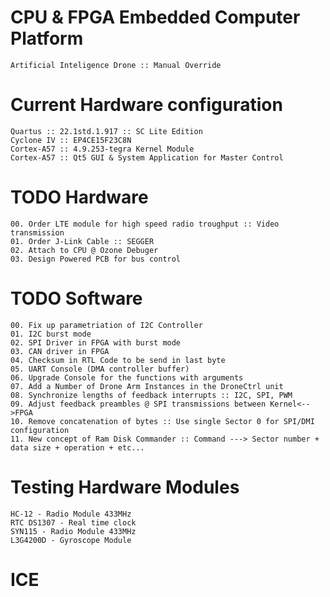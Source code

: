 # CPU & FPGA Embedded Computer Platform

	Artificial Inteligence Drone :: Manual Override

# Current Hardware configuration

	Quartus :: 22.1std.1.917 :: SC Lite Edition
	Cyclone IV :: EP4CE15F23C8N
	Cortex-A57 :: 4.9.253-tegra Kernel Module
	Cortex-A57 :: Qt5 GUI & System Application for Master Control

# TODO Hardware

	00. Order LTE module for high speed radio troughput :: Video transmission
	01. Order J-Link Cable :: SEGGER
	02. Attach to CPU @ Ozone Debuger
	03. Design Powered PCB for bus control

# TODO Software

	00. Fix up parametriation of I2C Controller
	01. I2C burst mode
	02. SPI Driver in FPGA with burst mode
	03. CAN driver in FPGA
	04. Checksum in RTL Code to be send in last byte
	05. UART Console (DMA controller buffer)
	06. Upgrade Console for the functions with arguments
	07. Add a Number of Drone Arm Instances in the DroneCtrl unit
	08. Synchronize lengths of feedback interrupts :: I2C, SPI, PWM
	09. Adjust feedback preambles @ SPI transmissions between Kernel<-->FPGA
	10. Remove concatenation of bytes :: Use single Sector 0 for SPI/DMI configuration
	11. New concept of Ram Disk Commander :: Command ---> Sector number + data size + operation + etc...

# Testing Hardware Modules

	HC-12 - Radio Module 433MHz
	RTC DS1307 - Real time clock
	SYN115 - Radio Module 433MHz
	L3G4200D - Gyroscope Module

# ICE
